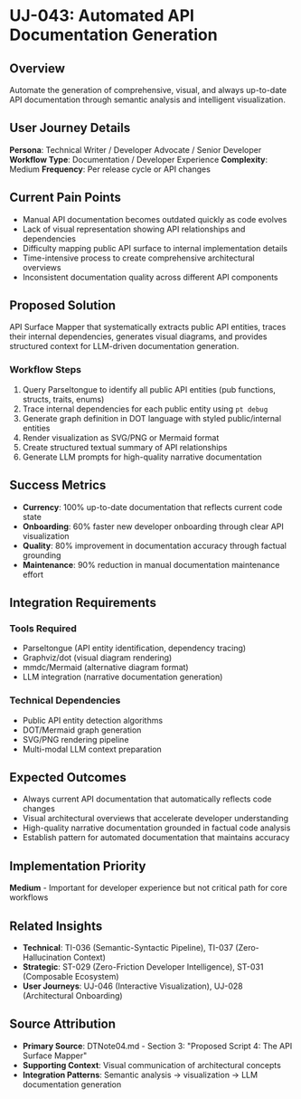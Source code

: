 # UJ-043: Automated API Documentation Generation

## Overview
Automate the generation of comprehensive, visual, and always up-to-date API documentation through semantic analysis and intelligent visualization.

## User Journey Details

**Persona**: Technical Writer / Developer Advocate / Senior Developer
**Workflow Type**: Documentation / Developer Experience
**Complexity**: Medium
**Frequency**: Per release cycle or API changes

## Current Pain Points
- Manual API documentation becomes outdated quickly as code evolves
- Lack of visual representation showing API relationships and dependencies
- Difficulty mapping public API surface to internal implementation details
- Time-intensive process to create comprehensive architectural overviews
- Inconsistent documentation quality across different API components

## Proposed Solution
API Surface Mapper that systematically extracts public API entities, traces their internal dependencies, generates visual diagrams, and provides structured context for LLM-driven documentation generation.

### Workflow Steps
1. Query Parseltongue to identify all public API entities (pub functions, structs, traits, enums)
2. Trace internal dependencies for each public entity using `pt debug`
3. Generate graph definition in DOT language with styled public/internal entities
4. Render visualization as SVG/PNG or Mermaid format
5. Create structured textual summary of API relationships
6. Generate LLM prompts for high-quality narrative documentation

## Success Metrics
- **Currency**: 100% up-to-date documentation that reflects current code state
- **Onboarding**: 60% faster new developer onboarding through clear API visualization
- **Quality**: 80% improvement in documentation accuracy through factual grounding
- **Maintenance**: 90% reduction in manual documentation maintenance effort

## Integration Requirements

### Tools Required
- Parseltongue (API entity identification, dependency tracing)
- Graphviz/dot (visual diagram rendering)
- mmdc/Mermaid (alternative diagram format)
- LLM integration (narrative documentation generation)

### Technical Dependencies
- Public API entity detection algorithms
- DOT/Mermaid graph generation
- SVG/PNG rendering pipeline
- Multi-modal LLM context preparation

## Expected Outcomes
- Always current API documentation that automatically reflects code changes
- Visual architectural overviews that accelerate developer understanding
- High-quality narrative documentation grounded in factual code analysis
- Establish pattern for automated documentation that maintains accuracy

## Implementation Priority
**Medium** - Important for developer experience but not critical path for core workflows

## Related Insights
- **Technical**: TI-036 (Semantic-Syntactic Pipeline), TI-037 (Zero-Hallucination Context)
- **Strategic**: ST-029 (Zero-Friction Developer Intelligence), ST-031 (Composable Ecosystem)
- **User Journeys**: UJ-046 (Interactive Visualization), UJ-028 (Architectural Onboarding)

## Source Attribution
- **Primary Source**: DTNote04.md - Section 3: "Proposed Script 4: The API Surface Mapper"
- **Supporting Context**: Visual communication of architectural concepts
- **Integration Patterns**: Semantic analysis → visualization → LLM documentation generation